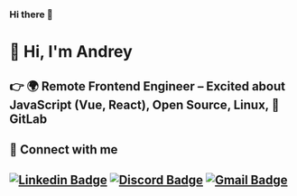 ### Hi there 👋

# 👋 Hi, I'm Andrey

## 👉 🌍 Remote Frontend Engineer – Excited about JavaScript (Vue, React), Open Source, Linux, 🦊 GitLab

## 🤝 Connect with me
[![Linkedin Badge](https://img.shields.io/badge/-avrybakov-blue?style=for-the-badge&logo=Linkedin&logoColor=white&link=https://www.linkedin.com/in/avrybakov/)](https://www.linkedin.com/in/avrybakov/)
[![Discord Badge](https://img.shields.io/badge/-asklepius777-5865F2?style=for-the-badge&logo=Discord&logoColor=white&link=https://discordapp.com/users/637670560725205012)](https://discordapp.com/users/637670560725205012)
[![Gmail Badge](https://img.shields.io/badge/-rybakovav91@gmail.com-c14438?style=for-the-badge&logo=Gmail&logoColor=white&link=mailto:rybakovav91@gmail.com)](mailto:rybakovav91@gmail.com)
---

